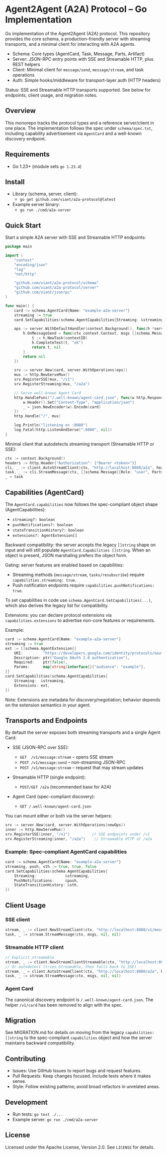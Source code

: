 # Agent2Agent (A2A) Protocol – Go Implementation

Go implementation of the Agent2Agent (A2A) protocol. This repository provides the core schema, a production-friendly server with streaming transports, and a minimal client for interacting with A2A agents.

- Schema: Core types (AgentCard, Task, Message, Parts, Artifact)
- Server: JSON-RPC entry points with SSE and Streamable HTTP, plus REST helpers
- Client: Minimal client for `message/send`, `message/stream`, and task operations
- Auth: Simple hooks/middleware for transport-layer auth (HTTP headers)

Status: SSE and Streamable HTTP transports supported. See below for endpoints, client usage, and migration notes.

## Overview

This monorepo tracks the protocol types and a reference server/client in one place. The implementation follows the spec under `schema/spec.txt`, including capability advertisement via `AgentCard` and a well-known discovery endpoint.

## Requirements

- Go 1.23+ (module sets `go 1.23.4`)

## Install

- Library (schema, server, client):
  - `go get github.com/viant/a2a-protocol@latest`
- Example server binary:
  - `go run ./cmd/a2a-server`

## Quick Start

Start a simple A2A server with SSE and Streamable HTTP endpoints:

```go
package main

import (
    "context"
    "encoding/json"
    "log"
    "net/http"

    "github.com/viant/a2a-protocol/schema"
    "github.com/viant/a2a-protocol/server"
    "github.com/viant/jsonrpc"
)

func main() {
    card := schema.AgentCard{Name: "example-a2a-server"}
    streaming := true
    card.SetCapabilities(schema.AgentCapabilities{Streaming: &streaming})

    ops := server.WithDefaultHandler(context.Background(), func(h *server.DefaultHandler) error {
        h.OnMessageSend = func(ctx context.Context, msgs []schema.Message, contextID, taskID *string) (*schema.Task, *jsonrpc.Error) {
            t := h.NewTask(contextID)
            h.CompleteText(t, "ok")
            return t, nil
        }
        return nil
    })

    srv := server.New(card, server.WithOperations(ops))
    mux := http.NewServeMux()
    srv.RegisterSSE(mux, "/v1")
    srv.RegisterStreaming(mux, "/a2a")

    // Serve well-known Agent Card
    http.HandleFunc("/.well-known/agent-card.json", func(w http.ResponseWriter, r *http.Request) {
        w.Header().Set("Content-Type", "application/json")
        _ = json.NewEncoder(w).Encode(card)
    })
    http.Handle("/", mux)

    log.Println("listening on :8080")
    log.Fatal(http.ListenAndServe(":8080", nil))
}
```

Minimal client that autodetects streaming transport (Streamable HTTP or SSE):

```go
ctx := context.Background()
headers := http.Header{"Authorization": {"Bearer <token>"}}
cli, _ := client.AutoStreamClient(ctx, "http://localhost:8080/a2a", headers, nil)
task, _ := cli.StreamMessage(ctx, []schema.Message{{Role: "user", Parts: []schema.Part{schema.TextPart{Type: "text", Text: "hello"}}}}, nil, nil)
_ = task
```

## Capabilities (AgentCard)

The `AgentCard.capabilities` now follows the spec-compliant object shape (AgentCapabilities):

- `streaming?: boolean`
- `pushNotifications?: boolean`
- `stateTransitionHistory?: boolean`
- `extensions?: AgentExtension[]`

Backward compatibility: the server accepts the legacy `[]string` shape on input and will still populate `AgentCard.Capabilities []string`. When an object is present, JSON marshaling prefers the object form.

Gating: server features are enabled based on capabilities:

- Streaming methods (`message/stream`, `tasks/resubscribe`) require `capabilities.streaming: true`.
- Push notification endpoints require `capabilities.pushNotifications: true`.

To set capabilities in code use `schema.AgentCard.SetCapabilities(...)`, which also derives the legacy list for compatibility.

Extensions: you can declare protocol extensions via `capabilities.extensions` to advertise non-core features or requirements.

Example:

```go
card := schema.AgentCard{Name: "example-a2a-server"}
streaming := true
ext := []schema.AgentExtension{{
    URI:         "https://developers.google.com/identity/protocols/oauth2",
    Description: ptr("Google OAuth 2.0 authentication"),
    Required:    ptr(false),
    Params:      map[string]interface{}{"audience": "example"},
}}
card.SetCapabilities(schema.AgentCapabilities{
    Streaming:  &streaming,
    Extensions: ext,
})
```

Note: Extensions are metadata for discovery/negotiation; behavior depends on the extension semantics in your agent.

## Transports and Endpoints

By default the server exposes both streaming transports and a single Agent Card:

- SSE (JSON-RPC over SSE):
  - `GET  /v1/message:stream` – opens SSE stream
  - `POST /v1/message:send`   – non-streaming JSON-RPC
  - `POST /v1/message:stream` – request that may stream updates

- Streamable HTTP (single endpoint):
  - `POST/GET /a2a` (recommended base for A2A)

- Agent Card (spec-compliant discovery):
  - `GET /.well-known/agent-card.json`

You can mount either or both via the server helpers:

```go
srv := server.New(card, server.WithOperations(newOps))
inner := http.NewServeMux()
srv.RegisterSSE(inner, "/v1")          // SSE endpoints under /v1
srv.RegisterStreaming(inner, "/a2a")    // Streamable HTTP at /a2a
```

### Example: Spec-compliant AgentCard capabilities

```go
card := schema.AgentCard{Name: "example-a2a-server"}
streaming, push, sth := true, true, false
card.SetCapabilities(schema.AgentCapabilities{
    Streaming:             &streaming,
    PushNotifications:     &push,
    StateTransitionHistory: &sth,
})
```

## Client Usage

### SSE client

```go
stream, _ := client.NewStreamClient(ctx, "http://localhost:8080/v1/message:stream", headers, handler)
task, _ := stream.StreamMessage(ctx, msgs, nil, nil)
```

### Streamable HTTP client

```go
// Explicit streamable
stream, _ := client.NewStreamClientStreamable(ctx, "http://localhost:8080/a2a", headers, handler)
// Or autodetect (tries Streamable, then falls back to SSE)
stream, _ = client.AutoStreamClient(ctx, "http://localhost:8080/a2a", headers, handler)
task, _ := stream.StreamMessage(ctx, msgs, nil, nil)
```

### Agent Card

The canonical discovery endpoint is `/.well-known/agent-card.json`. The helper `/v1/card` has been removed to align with the spec.

## Migration

See MIGRATION.md for details on moving from the legacy `capabilities: []string` to the spec-compliant `capabilities` object and how the server maintains backward compatibility.

## Contributing

- Issues: Use GitHub Issues to report bugs and request features.
- Pull Requests: Keep changes focused. Include tests where it makes sense.
- Style: Follow existing patterns; avoid broad refactors in unrelated areas.

## Development

- Run tests: `go test ./...`
- Example server: `go run ./cmd/a2a-server`

## License

Licensed under the Apache License, Version 2.0. See `LICENSE` for details.

